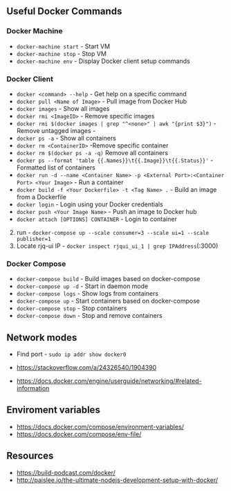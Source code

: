 ## Useful Docker Commands

### Docker Machine
- `docker-machine start` - Start VM
- `docker-machine stop` - Stop VM
- `docker-machine env` - Display Docker client setup commands

### Docker Client
- `docker <command> --help` - Get help on a specific command
- `docker pull <Name of Image>` - Pull image from Docker Hub
- `docker images` - Show all images
- `docker rmi <ImageID>` - Remove specific images
- `docker rmi $(docker images | grep "^<none>" | awk "{print $3}")` - Remove untagged images - <none>
- `docker ps -a` - Show all containers
- `docker rm <ContainerID>` -Remove specific container
- `docker rm $(docker ps -a -q)` Remove all containers
- `docker ps --format 'table {{.Names}}\t{{.Image}}\t{{.Status}}'` - Formatted list of containers
- `docker run -d --name <Container Name> -p <External Port>:<Container Port> <Your Image>` - Run a container
- `docker build -f <Your Dockerfile> -t <Tag Name> .` - Build an image from a Dockerfile
- `docker login` - Login using your Docker credentials
- `docker push <Your Image Name>` - Push an image to Docker hub
- `docker attach [OPTIONS] CONTAINER` - Login to container
2) run - `docker-compose up --scale consumer=3 --scale ui=1 --scale publisher=1`
3) Locate rjq-ui IP - `docker inspect rjqui_ui_1 | grep IPAddress`(:3000) 

### Docker Compose
- `docker-compose build` - Build images based on docker-compose 
- `docker-compose up -d` - Start in daemon mode
- `docker-compose logs` - Show logs from containers
- `docker-compose up` - Start containers based on docker-compose
- `docker-compose stop` - Stop containers
- `docker-compose down` - Stop and remove containers

## Network modes
* Find port - `sudo ip addr show docker0`

* https://stackoverflow.com/a/24326540/1904390
* https://docs.docker.com/engine/userguide/networking/#related-information

## Enviroment variables
* https://docs.docker.com/compose/environment-variables/
* https://docs.docker.com/compose/env-file/

## Resources
* https://build-podcast.com/docker/
* http://paislee.io/the-ultimate-nodejs-development-setup-with-docker/


